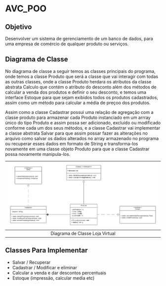 # AVC_POO

## Objetivo

Desenvolver um sistema de gerenciamento de um banco de dados, para uma empresa de comércio de qualquer produto ou serviços.

## Diagrama de Classe

No diagrama de classe a seguir temos as classes principais do programa, onde temos a classe Produto que será a classe que vai interagir com todas as outras classes, onde a classe Produto herdara os atributos da classe abstrata Calculo que contém o atributo do desconto além dos métodos de calcular a venda dos produtos e definir o seu desconto, e temos uma interface Estoque para que sejam exibidos todos os produtos cadastrados, assim como um método para calcular a média de preçoo dos produtos.

Assim como a classe Cadastrar possui uma relação de agregação com a classe produto para armazenar cada Produto instanciado em um arrray único do tipo Produto e assim possa ser adicionado, excluído ou modificado conforme cada um dos seus métodos, e a classe Cadastrar vai implementar a classe abstrata Salvar para que assim possar fazer as alterações no arquivo como salvar os dados alterados no array armazenado no programa ou recuperar esses dados em formato de String e transforma-los novamente em uma classe  objeto Produto para que a classe Cadastrar possa novamente manipula-los.


|![diagrama_loja](/diagrama_loja_virtual.png)|
| :--: |
| Diagrama de Classe Loja Virtual |

## Classes Para Implementar

- Salvar / Recuperar
- Cadastrar / Modificar e eliminar
- Calcular a venda e dar descontos percentuais
- Estoque (impressão, calcular media etc)

